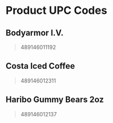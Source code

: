 # Product UPC Codes
## Bodyarmor I.V.
> 489146011192

## Costa Iced Coffee
> 489146012311

## Haribo Gummy Bears 2oz
> 489146012137
